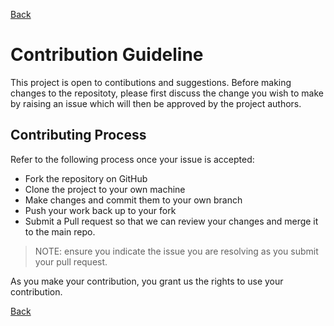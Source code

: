 [Back](readme.md)

# Contribution Guideline

This project is open to contibutions and suggestions. Before making changes to the repositoty, please first discuss the change you wish to make by raising an issue which will then be approved by the project authors.

## Contributing Process
Refer to the following process once your issue is accepted:

* Fork the repository on GitHub
* Clone the project to your own machine
* Make changes and commit them to your own branch
* Push your work back up to your fork
* Submit a Pull request so that we can review your changes and merge it to the main repo.

> NOTE: ensure you indicate the issue you are resolving as you submit your pull request.

As you make your contribution, you grant us the rights to use your contribution.

[Back](readme.md)